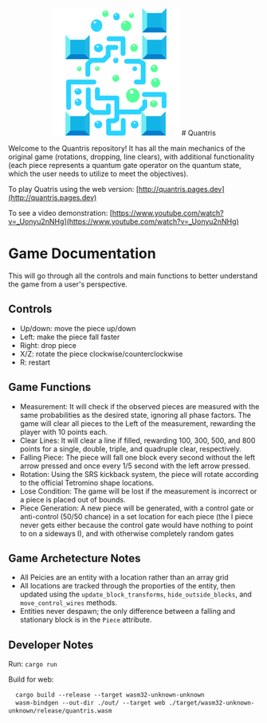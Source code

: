 <div align="center">
<img src="logo.svg" width="256px" />
# Quantris
</div>

Welcome to the Quantris repository! It has all the main mechanics of the original game (rotations, dropping, line clears), with additional functionality (each piece represents a quantum gate operator on the quantum state, which the user needs to utilize to meet the objectives).

To play Quatris using the web version: [http://quantris.pages.dev](http://quantris.pages.dev)

To see a video demonstration: [https://www.youtube.com/watch?v=_Uonyu2nNHg](https://www.youtube.com/watch?v=_Uonyu2nNHg)

# Game Documentation
This will go through all the controls and main functions to better understand the game from a user's perspective.

## Controls
+ Up/down: move the piece up/down
+ Left: make the piece fall faster
+ Right: drop piece
+ X/Z: rotate the piece clockwise/counterclockwise
+ R: restart

## Game Functions
+ Measurement: It will check if the observed pieces are measured with the same probabilities as the desired state, ignoring all phase factors. The game will clear all pieces to the Left of the measurement, rewarding the player with 10 points each.
+ Clear Lines: It will clear a line if filled, rewarding 100, 300, 500, and 800 points for a single, double, triple, and quadruple clear, respectively.
+ Falling Piece: The piece will fall one block every second without the left arrow pressed and once every 1/5 second with the left arrow pressed.
+ Rotation: Using the SRS kickback system, the piece will rotate according to the official Tetromino shape locations.
+ Lose Condition: The game will be lost if the measurement is incorrect or a piece is placed out of bounds.
+ Piece Generation: A new piece will be generated, with a control gate or anti-control (50/50 chance) in a set location for each piece (the I piece never gets either because the control gate would have nothing to point to on a sideways I), and with otherwise completely random gates

## Game Archetecture Notes
+ All Peicies are an entity with a location rather than an array grid
+ All locations are tracked through the proporties of the entity, then updated using the `update_block_transforms`, `hide_outside_blocks`, and `move_control_wires` methods.
+ Entities never despawn; the only difference between a falling and stationary block is in the `Piece` attribute.

## Developer Notes
Run: `cargo run`

Build for web:
```
  cargo build --release --target wasm32-unknown-unknown
  wasm-bindgen --out-dir ./out/ --target web ./target/wasm32-unknown-unknown/release/quantris.wasm
```

